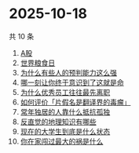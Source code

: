 # 2025-10-18

共 10 条

<!-- BEGIN -->
<!-- 最后更新时间 Sat Oct 18 2025 17:11:59 GMT+0800 (China Standard Time) -->

1. [A股](https://www.zhihu.com/search?q=A股)
1. [世界粮食日](https://www.zhihu.com/search?q=世界粮食日)
1. [为什么有些人的预判能力这么强](https://www.zhihu.com/search?q=为什么有些人的预判能力这么强)
1. [哪一刻让你终于意识到了这就是命](https://www.zhihu.com/search?q=哪一刻让你终于意识到了这就是命)
1. [为什么优秀员工往往最先离职](https://www.zhihu.com/search?q=为什么优秀员工往往最先离职)
1. [如何评价「片假名是翻译界的毒瘤」](https://www.zhihu.com/search?q=如何评价「片假名是翻译界的毒瘤」)
1. [常年独居的人靠什么抵抗孤独](https://www.zhihu.com/search?q=常年独居的人靠什么抵抗孤独)
1. [反直觉的地理知识有哪些](https://www.zhihu.com/search?q=反直觉的地理知识有哪些)
1. [现在的大学生到底是什么状态](https://www.zhihu.com/search?q=现在的大学生到底是什么状态)
1. [你在家闯过最大的祸是什么](https://www.zhihu.com/search?q=你在家闯过最大的祸是什么)

<!-- END -->
